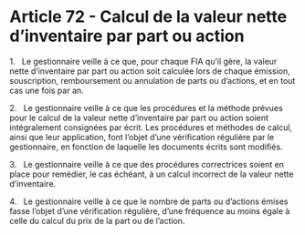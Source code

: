 # Article 72 - Calcul de la valeur nette d’inventaire par part ou action


1.   Le gestionnaire veille à ce que, pour chaque FIA qu’il gère, la valeur nette d’inventaire par part ou action soit calculée lors de chaque émission, souscription, remboursement ou annulation de parts ou d’actions, et en tout cas une fois par an.

2.   Le gestionnaire veille à ce que les procédures et la méthode prévues pour le calcul de la valeur nette d’inventaire par part ou action soient intégralement consignées par écrit. Les procédures et méthodes de calcul, ainsi que leur application, font l’objet d’une vérification régulière par le gestionnaire, en fonction de laquelle les documents écrits sont modifiés.

3.   Le gestionnaire veille à ce que des procédures correctrices soient en place pour remédier, le cas échéant, à un calcul incorrect de la valeur nette d’inventaire.

4.   Le gestionnaire veille à ce que le nombre de parts ou d’actions émises fasse l’objet d’une vérification régulière, d’une fréquence au moins égale à celle du calcul du prix de la part ou de l’action.
